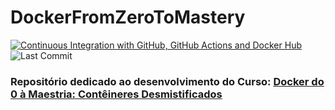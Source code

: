 # DockerFromZeroToMastery

[![Continuous Integration with GitHub, GitHub Actions and Docker Hub](https://github.com/guikuhnen/DockerFromZeroToMastery/actions/workflows/main.yml/badge.svg)](https://github.com/guikuhnen/DockerFromZeroToMastery/actions/workflows/main.yml)
![Last Commit](https://img.shields.io/github/last-commit/guikuhnen/DockerFromZeroToMastery)

### Repositório dedicado ao desenvolvimento do Curso: [Docker do 0 à Maestria: Contêineres Desmistificados](https://www.udemy.com/course/docker-do-zero-a-maestria-conteinerizacao-desmistificada/)

<br/>
